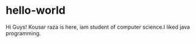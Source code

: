 # hello-world
Hi Guys!
Kousar raza is here, iam student of computer science.I liked java programming.
